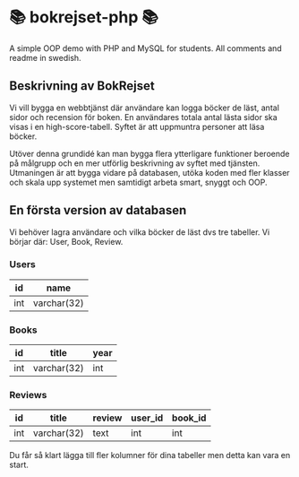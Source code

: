 # &#128218; bokrejset-php &#128218;

A simple OOP demo with PHP and MySQL for students. All comments and readme in swedish.

## Beskrivning av BokRejset

Vi vill bygga en webbtjänst där användare kan logga böcker de läst, antal sidor och recension för boken. En användares totala antal lästa sidor ska visas i en high-score-tabell. Syftet är att uppmuntra personer att läsa böcker.

Utöver denna grundidé kan man bygga flera ytterligare funktioner beroende på målgrupp och en mer utförlig beskrivning av syftet med tjänsten. Utmaningen är att bygga vidare på databasen, utöka koden med fler klasser och skala upp systemet men samtidigt arbeta smart, snyggt och OOP.

## En första version av databasen

Vi behöver lagra användare och vilka böcker de läst dvs tre tabeller. Vi börjar där: User, Book, Review.

### Users

| id  | name        |
| --- | ----------- |
| int | varchar(32) |

### Books

| id  | title       | year |
| --- | ----------- | ---- |
| int | varchar(32) | int  |

### Reviews

| id  | title       | review | user_id | book_id |
| --- | ----------- | ------ | ------- | ------- |
| int | varchar(32) | text   | int     | int     |

Du får så klart lägga till fler kolumner för dina tabeller men detta kan vara en start.
